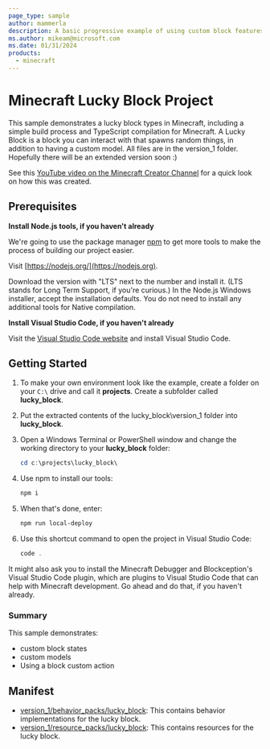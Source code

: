 ```yaml
---
page_type: sample
author: mammerla
description: A basic progressive example of using custom block features within Minecraft.
ms.author: mikeam@microsoft.com
ms.date: 01/31/2024
products:
  - minecraft
---
```


# Minecraft Lucky Block Project

This sample demonstrates a lucky block types in Minecraft, including a simple build process and TypeScript compilation for Minecraft. A Lucky Block is a block you can interact with that spawns random things, in addition to having a custom model. All files are in the version_1 folder. Hopefully there will be an extended version soon :)

See this [YouTube video on the Minecraft Creator Channel](https://www.youtube.com/watch?v=b4isyG5t9NQ) for a quick look on how this was created.

## Prerequisites

**Install Node.js tools, if you haven't already**

We're going to use the package manager [npm](https://www.npmjs.com/package/npm) to get more tools to make the process of building our project easier.

Visit [https://nodejs.org/](https://nodejs.org).

Download the version with "LTS" next to the number and install it. (LTS stands for Long Term Support, if you're curious.) In the Node.js Windows installer, accept the installation defaults. You do not need to install any additional tools for Native compilation.

**Install Visual Studio Code, if you haven't already**

Visit the [Visual Studio Code website](https://code.visualstudio.com) and install Visual Studio Code.

## Getting Started

1. To make your own environment look like the example, create a folder on your `C:\` drive and call it **projects**. Create a subfolder called **lucky_block**.

1. Put the extracted contents of the lucky_block\version_1 folder into **lucky_block**.

1. Open a Windows Terminal or PowerShell window and change the working directory to your **lucky_block** folder:

   ```powershell
   cd c:\projects\lucky_block\
   ```

1. Use npm to install our tools:

   ```powershell
   npm i
   ```

1. When that's done, enter:

   ```powershell
   npm run local-deploy
   ```

1. Use this shortcut command to open the project in Visual Studio Code:

   ```powershell
   code .
   ```

It might also ask you to install the Minecraft Debugger and Blockception's Visual Studio Code plugin, which are plugins to Visual Studio Code that can help with Minecraft development. Go ahead and do that, if you haven't already.

### Summary

This sample demonstrates:

- custom block states
- custom models
- Using a block custom action

## Manifest

- [version_1/behavior_packs/lucky_block](https://github.com/microsoft/minecraft-samples/blob/main/lucky_block/version_1/behavior_packs/lucky_block): This contains behavior implementations for the lucky block.
- [version_1/resource_packs/lucky_block](https://github.com/microsoft/minecraft-samples/blob/main/lucky_block/version_1/resource_packs/lucky_block): This contains resources for the lucky block.

